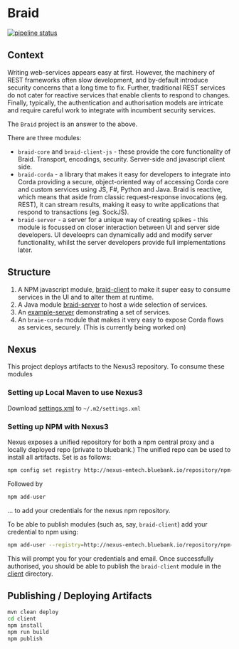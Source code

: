 # Braid

[![pipeline status](https://gitlab.bluebank.io/em-tech/braid/badges/master/pipeline.svg)](https://gitlab.bluebank.io/em-tech/braid/commits/master)

## Context

Writing web-services appears easy at first. However, the machinery of REST frameworks often slow development, and by-default introduce security concerns that a long time to fix.
Further, traditional REST services do not cater for reactive services that enable clients to respond to changes.
Finally, typically, the authentication and authorisation models are intricate and require careful work to integrate with incumbent security services.

The `Braid` project is an answer to the above.

There are three modules:

* `braid-core` and `braid-client-js` - these provide the core functionality of Braid. Transport, encodings, security. Server-side and javascript client side. 
* `braid-corda` - a library that makes it easy for developers to integrate into Corda providing a secure, object-oriented way of accessing Corda core and custom services using JS, F#, Python and Java. Braid is reactive, which means that aside from classic request-response invocations (eg. REST), it can stream results, making it easy to write applications that respond to transactions (eg. SockJS).
* `braid-server` - a server for a unique way of creating spikes - this module is focussed on closer interaction between UI and server side developers. UI develoeprs can dynamically add and modify server functionality, whilst the server developers provide full implementations later.


## Structure

1. A NPM javascript module, [braid-client](client) to make it super easy to consume services in the UI and to alter them at runtime.
2. A Java module [braid-server](server) to host a wide selection of services.
3. An [example-server](example-server) demonstrating a set of services.
4. An `braie-corda` module that makes it very easy to expose Corda flows as services, securely. (This is currently being worked on)

## Nexus
This project deploys artifacts to the Nexus3 repository. To consume these modules 

### Setting up Local Maven to use Nexus3

Download <a href="https://gitlab.bluebank.io/em-tech/braid/raw/master/maven/settings.xml" download>settings.xml</a> to `~/.m2/settings.xml`


### Setting up NPM with Nexus3

Nexus exposes a unified repository for both a npm central proxy and a locally deployed repo (private to bluebank.)
The unified repo can be used to install all artifacts. Set is as follows:

```bash
npm config set registry http://nexus-emtech.bluebank.io/repository/npm-bluebank-group/
```
Followed by

```bash
npm add-user
```
... to add your credentials for the nexus npm repository.

To be able to publish modules (such as, say, `braid-client`) add your credential to npm using:

```bash
npm add-user --registry=http://nexus-emtech.bluebank.io/repository/npm-local/
```

This will prompt you for your credentials and email. Once successfully authorised, you should be able to publish the 
`braid-client` module in the [client](client) directory.

## Publishing / Deploying Artifacts

```bash 
mvn clean deploy
cd client
npm install
npm run build
npm publish
```



